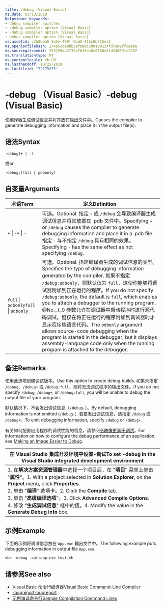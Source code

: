 ```yaml
---
title: /debug (Visual Basic)
ms.date: 03/10/2018
helpviewer_keywords:
- debug compiler switches
- /debug compiler option [Visual Basic]
- -debug compiler option [Visual Basic]
- debug compiler option [Visual Basic]
ms.assetid: c2b0bea5-1d5e-499f-9bd5-4f6c6b715ea2
ms.openlocfilehash: 27485cda9bb2af980b300180134fd7e99ffceeba
ms.sourcegitcommit: 559259da2738a7b33a46c0130e51d336091c2097
ms.translationtype: MT
ms.contentlocale: zh-CN
ms.lasthandoff: 10/22/2019
ms.locfileid: "72775675"
---
```

# <a name="-debug-visual-basic"></a><span data-ttu-id="5a7b8-102">-debug （Visual Basic）</span><span class="sxs-lookup"><span data-stu-id="5a7b8-102">-debug (Visual Basic)</span></span>

<span data-ttu-id="5a7b8-103">使编译器生成调试信息并将其放在输出文件中。</span><span class="sxs-lookup"><span data-stu-id="5a7b8-103">Causes the compiler to generate debugging information and place it in the output file(s).</span></span>

## <a name="syntax"></a><span data-ttu-id="5a7b8-104">语法</span><span class="sxs-lookup"><span data-stu-id="5a7b8-104">Syntax</span></span>

```console
-debug[+ | -]
```

<span data-ttu-id="5a7b8-105">或</span><span class="sxs-lookup"><span data-stu-id="5a7b8-105">or</span></span>

```console
-debug:[full | pdbonly]
```

## <a name="arguments"></a><span data-ttu-id="5a7b8-106">自变量</span><span class="sxs-lookup"><span data-stu-id="5a7b8-106">Arguments</span></span>

|<span data-ttu-id="5a7b8-107">术语</span><span class="sxs-lookup"><span data-stu-id="5a7b8-107">Term</span></span>|<span data-ttu-id="5a7b8-108">定义</span><span class="sxs-lookup"><span data-stu-id="5a7b8-108">Definition</span></span>|
|---|---|
|<span data-ttu-id="5a7b8-109">`+` &#124; `-`</span><span class="sxs-lookup"><span data-stu-id="5a7b8-109">`+` &#124; `-`</span></span>|<span data-ttu-id="5a7b8-110">可选。</span><span class="sxs-lookup"><span data-stu-id="5a7b8-110">Optional.</span></span> <span data-ttu-id="5a7b8-111">指定 `+` 或 `/debug` 会导致编译器生成调试信息并将其放置在 .pdb 文件中。</span><span class="sxs-lookup"><span data-stu-id="5a7b8-111">Specifying `+` or `/debug` causes the compiler to generate debugging information and place it in a .pdb file.</span></span> <span data-ttu-id="5a7b8-112">指定 `-` 与不指定 `/debug` 具有相同的效果。</span><span class="sxs-lookup"><span data-stu-id="5a7b8-112">Specifying `-` has the same effect as not specifying `/debug`.</span></span>|
|<span data-ttu-id="5a7b8-113">`full` &#124; `pdbonly`</span><span class="sxs-lookup"><span data-stu-id="5a7b8-113">`full` &#124; `pdbonly`</span></span>|<span data-ttu-id="5a7b8-114">可选。</span><span class="sxs-lookup"><span data-stu-id="5a7b8-114">Optional.</span></span> <span data-ttu-id="5a7b8-115">指定编译器生成的调试信息的类型。</span><span class="sxs-lookup"><span data-stu-id="5a7b8-115">Specifies the type of debugging information generated by the compiler.</span></span> <span data-ttu-id="5a7b8-116">如果不指定 `/debug:pdbonly`，则默认值为 `full`，这使你能够将调试器附加到正在运行的程序。</span><span class="sxs-lookup"><span data-stu-id="5a7b8-116">If you do not specify `/debug:pdbonly`, the default is `full`, which enables you to attach a debugger to the running program.</span></span> <span data-ttu-id="5a7b8-117">@No__t_0 参数允许在调试器中启动程序时进行源代码调试，但仅在将正在运行的程序附加到调试器时才显示程序集语言代码。</span><span class="sxs-lookup"><span data-stu-id="5a7b8-117">The `pdbonly` argument allows source-code debugging when the program is started in the debugger, but it displays assembly-language code only when the running program is attached to the debugger.</span></span>|

## <a name="remarks"></a><span data-ttu-id="5a7b8-118">备注</span><span class="sxs-lookup"><span data-stu-id="5a7b8-118">Remarks</span></span>

<span data-ttu-id="5a7b8-119">使用此选项创建调试版本。</span><span class="sxs-lookup"><span data-stu-id="5a7b8-119">Use this option to create debug builds.</span></span> <span data-ttu-id="5a7b8-120">如果未指定 `/debug`、`/debug+` 或 `/debug:full`，则将无法调试程序的输出文件。</span><span class="sxs-lookup"><span data-stu-id="5a7b8-120">If you do not specify `/debug`, `/debug+`, or `/debug:full`, you will be unable to debug the output file of your program.</span></span>

<span data-ttu-id="5a7b8-121">默认情况下，不会发出调试信息（`/debug-`）。</span><span class="sxs-lookup"><span data-stu-id="5a7b8-121">By default, debugging information is not emitted (`/debug-`).</span></span> <span data-ttu-id="5a7b8-122">若要发出调试信息，请指定 `/debug` 或 `/debug+`。</span><span class="sxs-lookup"><span data-stu-id="5a7b8-122">To emit debugging information, specify `/debug` or `/debug+`.</span></span>

<span data-ttu-id="5a7b8-123">有关如何配置应用程序的调试性能的信息，请参阅[令映像更易于调试](../../../framework/debug-trace-profile/making-an-image-easier-to-debug.md)。</span><span class="sxs-lookup"><span data-stu-id="5a7b8-123">For information on how to configure the debug performance of an application, see [Making an Image Easier to Debug](../../../framework/debug-trace-profile/making-an-image-easier-to-debug.md).</span></span>

|<span data-ttu-id="5a7b8-124">在 Visual Studio 集成开发环境中设置-调试</span><span class="sxs-lookup"><span data-stu-id="5a7b8-124">To set -debug in the Visual Studio integrated development environment</span></span>|
|---|
|<span data-ttu-id="5a7b8-125">1. 在**解决方案资源管理器**中选择一个项目后，在 "**项目**" 菜单上单击 "**属性**"。</span><span class="sxs-lookup"><span data-stu-id="5a7b8-125">1.  With a project selected in **Solution Explorer**, on the **Project** menu, click **Properties**.</span></span> <br /><span data-ttu-id="5a7b8-126">2. 单击 "**编译**" 选项卡。</span><span class="sxs-lookup"><span data-stu-id="5a7b8-126">2.  Click the **Compile** tab.</span></span><br /><span data-ttu-id="5a7b8-127">3. 单击 "**高级编译选项**"。</span><span class="sxs-lookup"><span data-stu-id="5a7b8-127">3.  Click **Advanced Compile Options**.</span></span><br /><span data-ttu-id="5a7b8-128">4. 修改 "**生成调试信息**" 框中的值。</span><span class="sxs-lookup"><span data-stu-id="5a7b8-128">4.  Modify the value in the **Generate Debug Info** box.</span></span>|

## <a name="example"></a><span data-ttu-id="5a7b8-129">示例</span><span class="sxs-lookup"><span data-stu-id="5a7b8-129">Example</span></span>

<span data-ttu-id="5a7b8-130">下面的示例将调试信息放在 `App.exe` 输出文件中。</span><span class="sxs-lookup"><span data-stu-id="5a7b8-130">The following example puts debugging information in output file `App.exe`.</span></span>

```console
vbc -debug -out:app.exe test.vb
```

## <a name="see-also"></a><span data-ttu-id="5a7b8-131">请参阅</span><span class="sxs-lookup"><span data-stu-id="5a7b8-131">See also</span></span>

- [<span data-ttu-id="5a7b8-132">Visual Basic 命令行编译器</span><span class="sxs-lookup"><span data-stu-id="5a7b8-132">Visual Basic Command-Line Compiler</span></span>](../../../visual-basic/reference/command-line-compiler/index.md)
- [<span data-ttu-id="5a7b8-133">-bugreport</span><span class="sxs-lookup"><span data-stu-id="5a7b8-133">-bugreport</span></span>](../../../visual-basic/reference/command-line-compiler/bugreport.md)
- [<span data-ttu-id="5a7b8-134">示例编译命令行</span><span class="sxs-lookup"><span data-stu-id="5a7b8-134">Sample Compilation Command Lines</span></span>](../../../visual-basic/reference/command-line-compiler/sample-compilation-command-lines.md)
